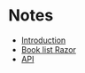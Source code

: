 Notes
=====

- [Introduction](Intro.md)
- [Book list Razor](BookListRazor.md)
- [API](Api.md)
[]()
[]()